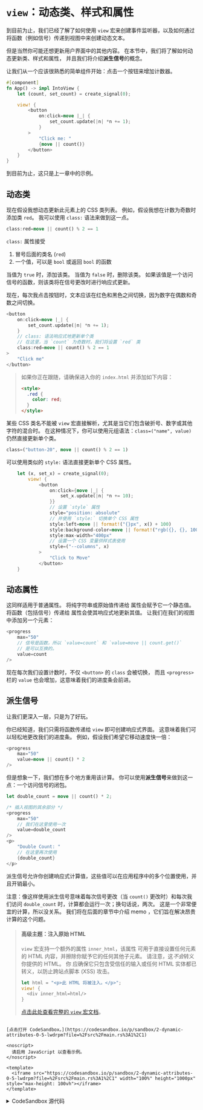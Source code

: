 # `view`：动态类、样式和属性

到目前为止，我们已经了解了如何使用 `view` 宏来创建事件监听器，以及如何通过将函数（例如信号）传递到视图中来创建动态文本。

但是当然你可能还想更新用户界面中的其他内容。
在本节中，我们将了解如何动态更新类、样式和属性，
并且我们将介绍**派生信号**的概念。

让我们从一个应该很熟悉的简单组件开始：点击一个按钮来增加计数器。

```rust
#[component]
fn App() -> impl IntoView {
    let (count, set_count) = create_signal(0);

    view! {
        <button
            on:click=move |_| {
                set_count.update(|n| *n += 1);
            }
        >
            "Click me: "
            {move || count()}
        </button>
    }
}
```

到目前为止，这只是上一章中的示例。

## 动态类

现在假设我想动态更新此元素上的 CSS 类列表。
例如，假设我想在计数为奇数时添加类 `red`。 我可以使用 `class:` 语法来做到这一点。

```rust
class:red=move || count() % 2 == 1
```

`class:` 属性接受

1. 冒号后面的类名 (`red`)
2. 一个值，可以是 `bool` 或返回 `bool` 的函数

当值为 `true` 时，添加该类。 当值为 `false` 时，删除该类。
如果该值是一个访问信号的函数，则该类将在信号更改时进行响应式更新。

现在，每次我点击按钮时，文本应该在红色和黑色之间切换，因为数字在偶数和奇数之间切换。

```rust
<button
    on:click=move |_| {
        set_count.update(|n| *n += 1);
    }
    // class: 语法响应式地更新单个类
    // 在这里，当 `count` 为奇数时，我们将设置 `red` 类
    class:red=move || count() % 2 == 1
>
    "Click me"
</button>
```

> 如果你正在跟随，请确保进入你的 `index.html` 并添加如下内容：
>
> ```html
> <style>
>   .red {
>     color: red;
>   }
> </style>
> ```

某些 CSS 类名不能被 `view` 宏直接解析，尤其是当它们包含破折号、数字或其他字符的混合时。 在这种情况下，你可以使用元组语法：`class=("name", value)` 仍然直接更新单个类。

```rust
class=("button-20", move || count() % 2 == 1)
```

可以使用类似的 `style:` 语法直接更新单个 CSS 属性。

```rust
    let (x, set_x) = create_signal(0);
        view! {
            <button
                on:click={move |_| {
                    set_x.update(|n| *n += 10);
                }}
                // 设置 `style` 属性
                style="position: absolute"
                // 并使用 `style:` 切换单个 CSS 属性
                style:left=move || format!("{}px", x() + 100)
                style:background-color=move || format!("rgb({}, {}, 100)", x(), 100)
                style:max-width="400px"
                // 设置一个 CSS 变量供样式表使用
                style=("--columns", x)
            >
                "Click to Move"
            </button>
    }
```

## 动态属性

这同样适用于普通属性。 将纯字符串或原始值传递给
属性会赋予它一个静态值。 将函数（包括信号）传递给
属性会使其响应式地更新其值。 让我们在我们的视图中添加另一个元素：

```rust
<progress
    max="50"
    // 信号是函数，所以 `value=count` 和 `value=move || count.get()`
    // 是可以互换的。
    value=count
/>
```

现在每次我们设置计数时，不仅 `<button>` 的 `class` 会被切换，
而且 `<progress>` 栏的 `value` 也会增加，这意味着我们的进度条会前进。

## 派生信号

让我们更深入一层，只是为了好玩。

你已经知道，我们只需将函数传递给 `view` 即可创建响应式界面。 这意味着我们可以轻松地更改我们的进度条。 例如，假设我们希望它移动速度快一倍：

```rust
<progress
    max="50"
    value=move || count() * 2
/>
```

但是想象一下，我们想在多个地方重用该计算。 你可以使用**派生信号**来做到这一点：一个访问信号的闭包。

```rust
let double_count = move || count() * 2;

/* 插入视图的其余部分 */
<progress
    max="50"
    // 我们在这里使用一次
    value=double_count
/>
<p>
    "Double Count: "
    // 在这里再次使用
    {double_count}
</p>
```

派生信号允许你创建响应式计算值，这些值可以在应用程序中的多个位置使用，并且开销最小。

注意：像这样使用派生信号意味着每次信号更改（当 `count()` 更改时）和每次我们访问 `double_count` 时，计算都会运行一次；换句话说，两次。 这是一个非常便宜的计算，所以没关系。
我们将在后面的章节中介绍 memo ，它们旨在解决昂贵计算的这个问题。

> #### 高级主题：注入原始 HTML
>
> `view` 宏支持一个额外的属性 `inner_html`，该属性
> 可用于直接设置任何元素的 HTML 内容，并擦除你赋予它的任何其他子元素。 请注意，这*不会*转义你提供的 HTML。 你
> 应确保它只包含受信任的输入或任何 HTML 实体都已转义，以防止跨站点脚本 (XSS) 攻击。
>
> ```rust
> let html = "<p>此 HTML 将被注入。</p>";
> view! {
>   <div inner_html=html/>
> }
> ```
>
> [点击此处查看完整的 `view` 宏文档](https://docs.rs/leptos/latest/leptos/macro.view.html)。

```admonish sandbox title="实时示例" collapsible=true

[点击打开 CodeSandbox。](https://codesandbox.io/p/sandbox/2-dynamic-attributes-0-5-lwdrpm?file=%2Fsrc%2Fmain.rs%3A1%2C1)

<noscript>
  请启用 JavaScript 以查看示例。
</noscript>

<template>
  <iframe src="https://codesandbox.io/p/sandbox/2-dynamic-attributes-0-5-lwdrpm?file=%2Fsrc%2Fmain.rs%3A1%2C1" width="100%" height="1000px" style="max-height: 100vh"></iframe>
</template>

```

<details>
<summary>CodeSandbox 源代码</summary>

```rust
use leptos::*;

#[component]
fn App() -> impl IntoView {
    let (count, set_count) = create_signal(0);

    // “派生信号”是一个访问其他信号的函数
    // 我们可以使用它来创建依赖于
    // 一个或多个其他信号的值的响应式值
    let double_count = move || count() * 2;

    view! {
        <button
            on:click=move |_| {
                set_count.update(|n| *n += 1);
            }

            // class: 语法响应式地更新单个类
            // 在这里，当 `count` 为奇数时，我们将设置 `red` 类
            class:red=move || count() % 2 == 1
        >
            "Click me"
        </button>
        // 注意：像 <br> 这样的自闭合标签需要一个显式的 /
        <br/>

        // 每次 `count` 更改时，我们都会更新此进度条
        <progress
            // 静态属性的工作方式与 HTML 中相同
            max="50"

            // 将函数传递给属性
            // 响应式地设置该属性
            // 信号是函数，所以 `value=count` 和 `value=move || count.get()`
            // 是可以互换的。
            value=count
        ></progress>
        <br/>

        // 此进度条将使用 `double_count`
        // 所以它应该移动速度快一倍！
        <progress
            max="50"
            // 派生信号是函数，因此它们也可以
            // 响应式地更新 DOM
            value=double_count
        ></progress>
        <p>"Count: " {count}</p>
        <p>"Double Count: " {double_count}</p>
    }
}

fn main() {
    leptos::mount_to_body(App)
}
```

</details>
</preview>
